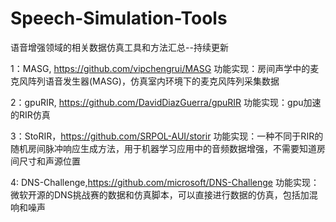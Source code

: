 # Speech-Simulation-Tools
语音增强领域的相关数据仿真工具和方法汇总--持续更新

1：MASG, https://github.com/vipchengrui/MASG
功能实现：房间声学中的麦克风阵列语音发生器(MASG)，仿真室内环境下的麦克风阵列采集数据

2：gpuRIR, https://github.com/DavidDiazGuerra/gpuRIR
功能实现：gpu加速的RIR仿真

3：StoRIR，https://github.com/SRPOL-AUI/storir
功能实现：一种不同于RIR的随机房间脉冲响应生成方法，用于机器学习应用中的音频数据增强，不需要知道房间尺寸和声源位置

4: DNS-Challenge,https://github.com/microsoft/DNS-Challenge
功能实现：微软开源的DNS挑战赛的数据和仿真脚本，可以直接进行数据的仿真，包括加混响和噪声
